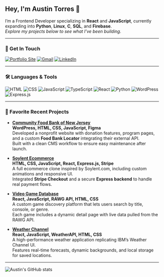 ## Hey, I'm Austin Torres 👋

I’m a Frontend Developer specializing in **React** and **JavaScript**, currently expanding into **Python**, **Linux**, **C**, **SQL**, and **Firebase**.  
*Explore my projects below to see what I’ve been building.*

---

### 🚀 Get In Touch

<a href="https://austintorres578.github.io/Web-dev-portfolio/"><img alt="Portfolio Site" src="https://img.shields.io/badge/website-000000?style=for-the-badge&logo=About.me&logoColor=white"/></a>
<a href="mailto:austintorres578@gmail.com"><img alt="Gmail" src="https://img.shields.io/badge/Gmail-D14836?style=for-the-badge&logo=gmail&logoColor=white"/></a>
<a href="https://www.linkedin.com/in/austin-torres-55696420a/"><img alt="LinkedIn" src="https://img.shields.io/badge/LinkedIn-0077B5?style=for-the-badge&logo=linkedin&logoColor=white"/></a>

---

### 🛠️ Languages & Tools

<img alt="HTML" src="https://img.shields.io/badge/HTML5-E34F26?style=for-the-badge&logo=html5&logoColor=white"/> <img alt="CSS" src="https://img.shields.io/badge/CSS3-1572B6?style=for-the-badge&logo=css3&logoColor=white"/> <img alt="JavaScript" src="https://img.shields.io/badge/JavaScript-323330?style=for-the-badge&logo=javascript&logoColor=F7DF1E"/> <img alt="TypeScript" src="https://img.shields.io/badge/TypeScript-007ACC?style=for-the-badge&logo=typescript&logoColor=white"/> <img alt="React" src="https://img.shields.io/badge/React-20232A?style=for-the-badge&logo=react&logoColor=61DAFB"/> <img alt="Python" src="https://img.shields.io/badge/Python-3776AB?style=for-the-badge&logo=python&logoColor=white"/> <img alt="WordPress" src="https://img.shields.io/badge/WordPress-21759B?style=for-the-badge&logo=wordpress&logoColor=white"/> <img alt="Express.js" src="https://img.shields.io/badge/Express.js-000000?style=for-the-badge&logo=express&logoColor=white"/>


---

### 🧱 Favorite Recent Projects

- **[Community Food Bank of New Jersey](https://cfbnj.org/)**  
  **WordPress, HTML, CSS, JavaScript, Figma**  
  Developed a nonprofit website with donation features, program pages, and a custom **Food Bank Locator** integrating their external API.  
  Built with a clean CMS workflow to ensure easy maintenance after launch.

- **[Soylent Ecommerce](https://github.com/austintorres578/Soylant-Ecomm-React)**  
  **HTML, CSS, JavaScript, React, Express.js, Stripe**  
  A full ecommerce clone inspired by Soylent.com, including custom animations and responsive UI.  
  Integrated **Stripe Checkout** and a secure **Express backend** to handle real payment flows.

- **[Video Game Database](https://github.com/austintorres578/Game-Database-React)**  
  **React, JavaScript, RAWG API, HTML, CSS**  
  A custom game discovery platform that lets users search by title, console, or genre.  
  Each game includes a dynamic detail page with live data pulled from the RAWG API.

- **[Weather Channel](https://github.com/austintorres578/Weather-Channel-React)**  
  **React, JavaScript, WeatherAPI, HTML, CSS**  
  A high-performance weather application replicating IBM’s Weather Channel UI.  
  Features real-time forecasts, dynamic backgrounds, and local storage for saved locations.

---

![Austin's GitHub stats](https://github-readme-stats.vercel.app/api?username=austintorres578&show_icons=true&theme=nightowl&commits_year=2025)


